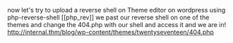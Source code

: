 now let's try to upload a reverse shell on Theme editor on wordpress
using php-reverse-shell [[php_rev]]
we past our reverse shell on one of the themes and change the 404.php with our shell and access it and we are in!
http://internal.thm/blog/wp-content/themes/twentyseventeen/404.php